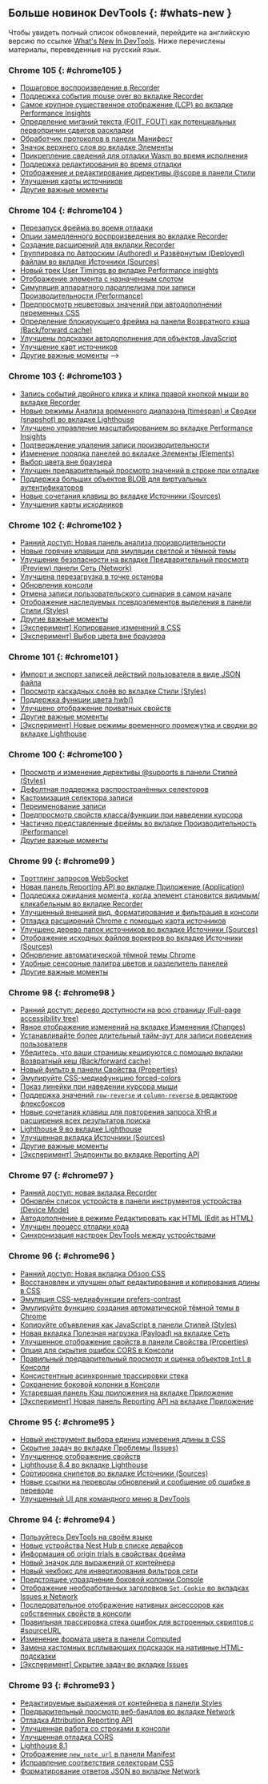 ## Больше новинок DevTools {: #whats-new }

Чтобы увидеть полный список обновлений,  перейдите на английскую версию по ссылке 
<a href="/tags/new-in-devtools/" translate="no">What's New In DevTools</a>. Ниже перечислены материалы, переведенные на русский язык.

<!-- $content -->

<!-- ### Chrome 107 {: #chrome107 }

* [Customize keyboard shortcuts in DevTools](/ru/blog/new-in-devtools-107/#shortcuts)
* [Toggle light and dark themes with keyboard shortcut](/ru/blog/new-in-devtools-107/#toggle-themes)
* [Highlight C/C++ objects in the Memory Inspector](/ru/blog/new-in-devtools-107/#memory)
* [Support full initiator information for HAR import](/ru/blog/new-in-devtools-107/#har)
* [Start DOM search after pressing `Enter`](/ru/blog/new-in-devtools-107/#search-type)
* [Display `start` and `end` icons for `align-content` CSS flexbox properties](/ru/blog/new-in-devtools-107/#flexbox)
* [Miscellaneous highlights](/ru/blog/new-in-devtools-107/#misc)
 -->

<!-- ### Chrome 106 {: #chrome106 }

* [Group files by Authored / Deployed in the Sources panel](/ru/blog/new-in-devtools-106/#authored)
* [Linked stack traces for asynchronous operations](/ru/blog/new-in-devtools-106/#async)
* [Automatically ignore known third-party scripts](/ru/blog/new-in-devtools-106/#auto-ignore)
* [Improved call stack during debugging](/ru/blog/new-in-devtools-106/#call-stack)
* [Hiding ignore-listed sources in the Sources panel](/ru/blog/new-in-devtools-106/#ignore-nav)
* [Hiding ignore-listed files in the Command Menu](/ru/blog/new-in-devtools-106/#ignore-search)
* [New Interactions track in the Performance panel](/ru/blog/new-in-devtools-106/#performance)
* [LCP timings breakdown in the Performance Insights panel](/ru/blog/new-in-devtools-106/#insights)
* [Auto-generate default name for recordings in the Recorder panel](/ru/blog/new-in-devtools-106/#recorder)
* [Miscellaneous highlights](/ru/blog/new-in-devtools-106/#misc) -->


### Chrome 105 {: #chrome105 }

* [Пошаговое воспроизведение в Recorder](/ru/blog/new-in-devtools-105/#recorder)
* [Поддержка события mouse over во вкладке Recorder](/ru/blog/new-in-devtools-105/#recorder-hover)
* [Самое крупное существенное отображение (LCP) во вкладке Performance Insights](/ru/blog/new-in-devtools-105/#lcp)
* [Определение миганий текста (FOIT, FOUT) как потенциальных первопричин сдвигов раскладки](/ru/blog/new-in-devtools-105/#foit-fout)
* [Обработчик протоколов в панели Манифест](/ru/blog/new-in-devtools-105/#manifest)
* [Значок верхнего слоя во вкладке Элементы](/ru/blog/new-in-devtools-105/#top-layer)
* [Прикрепление сведений для отладки Wasm во время исполнения](/ru/blog/new-in-devtools-105/#wasm)
* [Поддержка редактирования во время отладки](/ru/blog/new-in-devtools-105/#live-edit)
* [Отображение и редактирование директивы @scope в панели Стили](/ru/blog/new-in-devtools-105/#scope)
* [Улучшения карты источников](/ru/blog/new-in-devtools-105/#sourcemaps)
* [Другие важные моменты](/ru/blog/new-in-devtools-105/#misc)


### Chrome 104 {: #chrome104 }

* [Перезапуск фрейма во время отладки](/ru/blog/new-in-devtools-104/#restart-frame)
* [Опции замедленного воспроизведения во вкладке Recorder](/ru/blog/new-in-devtools-104/#recorder)
* [Создание расширений для вкладки Recorder](/ru/blog/new-in-devtools-104/#recorder-extension)
* [Группировка по Авторским (Authored) и Развёрнутым (Deployed) файлам во вкладке Источники (Sources)](/ru/blog/new-in-devtools-104/#authored-deployed)
* [Новый трек User Timings во вкладке Performance insights](/ru/blog/new-in-devtools-104/#performance)
* [Отображение элемента с назначенным слотом](/ru/blog/new-in-devtools-104/#slot)
* [Симуляция аппаратного параллелизма при записи Производительности (Performance)](/ru/blog/new-in-devtools-104/#simulate)
* [Предпросмотр нецветовых значений при автодополнении переменных CSS](/ru/blog/new-in-devtools-104/#css-var)
* [Определение блокирующего фрейма на панели Возвратного кэша (Back/forward cache)](/ru/blog/new-in-devtools-104/#bfcache)
* [Улучшены подсказки автодополнения для объектов JavaScript](/ru/blog/new-in-devtools-104/#autocomplete)
* [Улучшение карт источников](/ru/blog/new-in-devtools-104/#sourcemaps)
* [Другие важные моменты](/ru/blog/new-in-devtools-104/#misc) -->

### Chrome 103 {: #chrome103 }

* [Запись событий двойного клика и клика правой кнопкой мыши во вкладке Recorder](/ru/blog/new-in-devtools-103/#recorder)
* [Новые режимы Анализа временного диапазона (timespan) и Сводки (snapshot) во вкладке Lighthouse](/ru/blog/new-in-devtools-103/#lighthouse)
* [Улучшено управление масштабированием во вкладке Performance Insights](/ru/blog/new-in-devtools-103/#zoom)
* [Подтверждение удаления записи производительности](/ru/blog/new-in-devtools-103/#delete)
* [Изменение порядка панелей во вкладке Элементы (Elements)](/ru/blog/new-in-devtools-103/#reorder-pane)
* [Выбор цвета вне браузера](/ru/blog/new-in-devtools-103/#color)
* [Улучшен предварительный просмотр значений в строке при отладке](/ru/blog/new-in-devtools-103/#inline-preview)
* [Поддержка больших объектов BLOB для виртуальных аутентификаторов](/ru/blog/new-in-devtools-103/#webauthn)
* [Новые сочетания клавиш во вкладке Источники (Sources)](/ru/blog/new-in-devtools-103/#shortcuts)
* [Улучшения карты исходников](/ru/blog/new-in-devtools-103/#sourcemaps)


### Chrome 102 {: #chrome102 }

* [Ранний доступ: Новая панель анализа производительности](/ru/blog/new-in-devtools-102/#perf)
* [Новые горячие клавиши для эмуляции светлой и тёмной темы](/ru/blog/new-in-devtools-102/#emulation)
* [Улучшение безопасности на вкладке Предварительный просмотр (Preview) панели Сеть (Network)](/ru/blog/new-in-devtools-102/#network-preview)
* [Улучшена перезагрузка в точке останова](/ru/blog/new-in-devtools-102/#debugger)
* [Обновления консоли](/ru/blog/new-in-devtools-102/#console)
* [Отмена записи пользовательского сценария в самом начале](/ru/blog/new-in-devtools-102/#recorder)
* [Отображение наследуемых псевдоэлементов выделения в панели Стили (Styles)](/ru/blog/new-in-devtools-102/#pseudo)
* [Другие важные моменты](/ru/blog/new-in-devtools-102/#misc)
* [[Эксперимент] Копирование изменений в CSS](/ru/blog/new-in-devtools-102/#copy)
* [[Эксперимент] Выбор цвета вне браузера](/ru/blog/new-in-devtools-102/#color-picker)

### Chrome 101 {: #chrome101 }

 * [Импорт и экспорт записей действий пользователя в виде JSON файла](/ru/blog/new-in-devtools-101/#recorder)
 * [Просмотр каскадных слоёв во вкладке Стили (Styles)](/ru/blog/new-in-devtools-101/#layer)
 * [Поддержка функции цвета hwb()](/ru/blog/new-in-devtools-101/#hwb)
 * [Улучшено отображение приватных свойств](/ru/blog/new-in-devtools-101/#private-props)
 * [Другие важные моменты](/ru/blog/new-in-devtools-101/#misc)
 * [[Эксперимент] Новые режимы временного промежутка и сводки во вкладке Lighthouse](/ru/blog/new-in-devtools-101/#lighthouse)


### Chrome 100 {: #chrome100 }

* [Просмотр и изменение директивы @supports в панели Стилей (Styles)](/ru/blog/new-in-devtools-100/#supports)
* [Дефолтная поддержка распространённых селекторов](/ru/blog/new-in-devtools-100/#selector)
* [Кастомизация селектора записи](/ru/blog/new-in-devtools-100/#customize-selector)
* [Переименование записи](/ru/blog/new-in-devtools-100/#recorder-rename)
* [Предпросмотр свойств класса/функции при наведении курсора](/ru/blog/new-in-devtools-100/#properties)
* [Частично представленные фреймы во вкладке Производительность (Performance)](/ru/blog/new-in-devtools-100/#perf)
* [Другие важные моменты](/ru/blog/new-in-devtools-100/#misc)


### Chrome 99 {: #chrome99 }

* [Троттлинг запросов WebSocket](/ru/blog/new-in-devtools-99/#websocket)
* [Новая панель Reporting API во вкладке Приложение (Application)](/ru/blog/new-in-devtools-99/#reporting-api)
* [Поддержка ожидания момента, когда элемент становится видимым/кликабельным во вкладке Recorder](/ru/blog/new-in-devtools-99/#recorder)
* [Улучшенный внешний вид, форматирование и фильтрация в консоли](/ru/blog/new-in-devtools-99/#console)
* [Отладка расширений Chrome с помощью карта источников](/ru/blog/new-in-devtools-99/#extension)
* [Улучшено дерево папок источников во вкладке Источники (Sources)](/ru/blog/new-in-devtools-99/#source-tree)
* [Отображение исходных файлов воркеров во вкладке Источники (Sources)](/ru/blog/new-in-devtools-99/#worker-sourcemap)
* [Обновление автоматической тёмной темы Chrome](/ru/blog/new-in-devtools-99/#auto-dark-mode)
* [Удобные сенсорные палитра цветов и разделитель панелей](/ru/blog/new-in-devtools-99/#touch-friendly)
* [Другие важные моменты](/ru/blog/new-in-devtools-99/#misc)


### Chrome 98 {: #chrome98 }

* [Ранний доступ: дерево доступности на всю страницу (Full-page accessibility tree)](/ru/blog/new-in-devtools-98/#a11y-tree)
* [Явное отображение изменений на вкладке Изменения (Changes)](/ru/blog/new-in-devtools-98/#changes)
* [Устанавливайте более длительный тайм-аут для записи поведения пользователя](/ru/blog/new-in-devtools-98/#recorder-timeout)
* [Убедитесь, что ваши страницы кешируются с помощью вкладки Возвратный кеш (Back/forward cache)](/ru/blog/new-in-devtools-98/#bfcache)
* [Новый фильтр в панели Свойства (Properties)](/ru/blog/new-in-devtools-98/#properties)
* [Эмулируйте CSS-медиафункцию forced-colors](/ru/blog/new-in-devtools-98/#forced-colors)
* [Показ линейки при наведении курсора мыши](/ru/blog/new-in-devtools-98/#show-rulers)
* [Поддержка значений `row-reverse` и `column-reverse` в редакторе флексбоксов](/ru/blog/new-in-devtools-98/#flexbox-editor)
* [Новые сочетания клавиш для повторения запроса XHR и расширения всех результатов поиска](/ru/blog/new-in-devtools-98/#shortcuts)
* [Lighthouse 9 во вкладке Lighthouse](/ru/blog/new-in-devtools-98/#lighthouse)
* [Улучшенная вкладка Источники (Sources)](/ru/blog/new-in-devtools-98/#sources)
* [Другие важные моменты](/ru/blog/new-in-devtools-98/#misc)
* [[Эксперимент] Эндпоинты во вкладке Reporting API](/ru/blog/new-in-devtools-98/#reporting-api)

### Chrome 97 {: #chrome97 }

* [Ранний доступ: новая вкладка Recorder](/ru/blog/new-in-devtools-97/#recorder)
* [Обновлён список устройств в панели инструментов устройства (Device Mode)](/ru/blog/new-in-devtools-97/#device)
* [Автодополнение в режиме Редактировать как HTML (Edit as HTML)](/ru/blog/new-in-devtools-97/#code-completion)
* [Улучшен процесс отладки кода](/ru/blog/new-in-devtools-97/#debugging)
* [Синхронизация настроек DevTools между устройствами](/ru/blog/new-in-devtools-97/#sync)

### Chrome 96 {: #chrome96 }

* [Ранний доступ: Новая вкладка Обзор CSS](/ru/blog/new-in-devtools-96/#css-overview)
* [Восстановлен и улучшен опыт редактирования и копирования длины в CSS](/ru/blog/new-in-devtools-966/#length)
* [Эмуляция CSS-медиафункции prefers-contrast](/ru/blog/new-in-devtools-96/#prefers-contrast)
* [Эмулируйте функцию создания автоматической тёмной темы в Chrome](/ru/blog/new-in-devtools-96/#auto-dark-mode)
* [Копируйте объявления как JavaScript в панели Стилей (Styles)](/ru/blog/new-in-devtools-96/#copy-as-js)
* [Новая вкладка Полезная нагрузка (Payload) на вкладке Сеть](/ru/blog/new-in-devtools-96/#payload)
* [Улучшенное отображение свойств в панели Свойства (Properties)](/ru/blog/new-in-devtools-96/#properties)
* [Опция для скрытия ошибок CORS в Консоли](/ru/blog/new-in-devtools-96/#hide-cors-errors)
* [Правильный предварительный просмотр и оценка объектов `Intl` в Консоли](/ru/blog/new-in-devtools-96/#intl)
* [Консистентные асинхронные трассировки стека](/ru/blog/new-in-devtools-96/#async)
* [Сохранение боковой колонки в Консоли](/ru/blog/new-in-devtools-96/#console-sidebar)
* [Устаревшая панель Кэш приложения на вкладке Приложение](/ru/blog/new-in-devtools-96/#app-cache)
* [[Эксперимент] Новая панель Reporting API на вкладке Приложение](/ru/blog/new-in-devtools-96/#reporting-api)

### Chrome 95 {: #chrome95 }

* [Новый инструмент выбора единиц измерения длины в CSS](/ru/blog/new-in-devtools-95/#length)
* [Скрытие задач во вкладке Проблемы (Issues)](/ru/blog/new-in-devtools-95/#hide-issues)
* [Улучшенное отображение свойств](/ru/blog/new-in-devtools-95/#properties)
* [Lighthouse 8.4 во вкладке Lighthouse](/ru/blog/new-in-devtools-95/#lighthouse)
* [Сортировка снипетов во вкладке Источники (Sources)](/ru/blog/new-in-devtools-95/#snippets)
* [Новые ссылки на переводы обновлений и сообщение об ошибке в переводе](/ru/blog/new-in-devtools-95/#localized)
* [Улучшенный UI для командного меню в DevTools](/ru/blog/new-in-devtools-95/#command-menu)


### Chrome 94 {: #chrome94 }

* [Пользуйтесь DevTools на своём языке](/ru/blog/new-in-devtools-94/#localized)
* [Новые устройства Nest Hub в списке девайсов](/ru/blog/new-in-devtools-94/#nest-hub)
* [Информация об origin trials в свойствах фрейма](/ru/blog/new-in-devtools-94/#origin-trials)
* [Новый значок для выражений от контейнера](/ru/blog/new-in-devtools-94/#container-queries)
* [Новый чекбокс для инвертирования фильтров сети](/ru/blog/new-in-devtools-94/#nvert-network-filter)
* [Предстоящее упразднение боковой колонки Console](/ru/blog/new-in-devtools-94/#deprecated)
* [Отображение необработанных заголовков `Set-Cookie` во вкладках Issues и Network](/ru/blog/new-in-devtools-94/#raw-cookies)
* [Последовательное отображение нативных аксессоров как собственных свойств в консоли](/ru/blog/new-in-devtools-94/#native-accessors)
* [Правильная трассировка стека ошибок для встроенных скриптов с #sourceURL](/ru/blog/new-in-devtools-94/#inline-script)
* [Изменение формата цвета в панели Computed](/ru/blog/new-in-devtools-94/#color-unit)
* [Замена кастомных всплывающих подсказок на нативные HTML-подсказки](/ru/blog/new-in-devtools-94/#tooltip)
* [[Эксперимент] Скрытие задач во вкладке Issues](/ru/blog/new-in-devtools-94/#hide-issues)


### Chrome 93 {: #chrome93 }

* [Редактируемые выражения от контейнера в панели Styles](/ru/blog/new-in-devtools-93/#container-queries)
* [Предварительный просмотр веб-бандлов во вкладке Network](/ru/blog/new-in-devtools-93/#web-bundle)
* [Отладка Attribution Reporting API](/ru/blog/new-in-devtools-93/#attribution-reporting)
* [Улучшенная работа со строками в консоли](/ru/blog/new-in-devtools-93/#string)
* [Улучшенная отладка CORS](/ru/blog/new-in-devtools-93/#cors)
* [Lighthouse 8.1](/ru/blog/new-in-devtools-93/#lighthouse)
* [Отображение `new_note_url` в панели Manifest](/ru/blog/new-in-devtools-93/#new-note-url)
* [Исправление соответствия селекторам CSS](/ru/blog/new-in-devtools-93/#matching-selectors)
* [Форматирование ответов JSON во вкладке Network](/ru/blog/new-in-devtools-93/#pretty-print-json)
